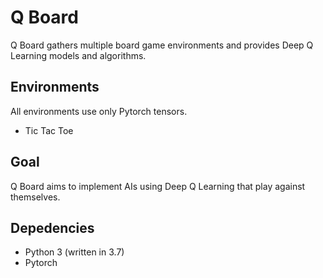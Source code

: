 # Q Board

Q Board gathers multiple board game environments and provides Deep Q Learning models and algorithms.

## Environments

All environments use only Pytorch tensors.

- Tic Tac Toe

## Goal

Q Board aims to implement AIs using Deep Q Learning that play against themselves.

## Depedencies

- Python 3 (written in 3.7)
- Pytorch
